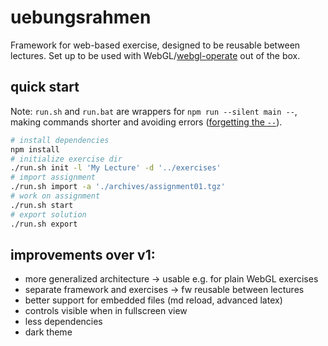# uebungsrahmen

Framework for web-based exercise, designed to be reusable between lectures. Set up to be used with WebGL/[webgl-operate](https://webgl-operate.org/) out of the box.

## quick start

Note: `run.sh` and `run.bat` are wrappers for `npm run --silent main --`, making commands shorter and avoiding errors ([forgetting the `--`](https://docs.npmjs.com/cli/v7/commands/npm-run-script)).

```sh
# install dependencies
npm install
# initialize exercise dir
./run.sh init -l 'My Lecture' -d '../exercises'
# import assignment
./run.sh import -a './archives/assignment01.tgz'
# work on assignment
./run.sh start
# export solution
./run.sh export
```

## improvements over v1:

- more generalized architecture -> usable e.g. for plain WebGL exercises
- separate framework and exercises -> fw reusable between lectures
- better support for embedded files (md reload, advanced latex)
- controls visible when in fullscreen view
- less dependencies
- dark theme
